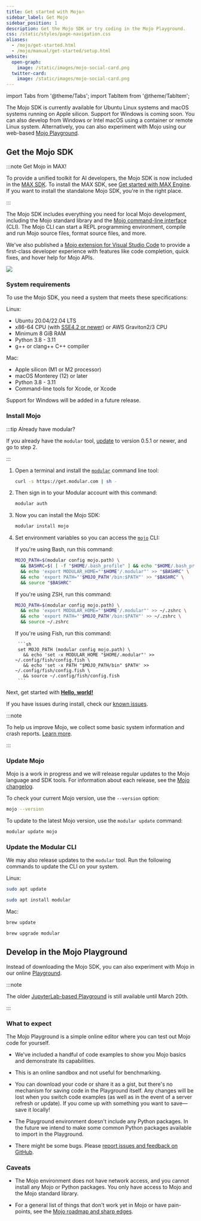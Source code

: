 ```yaml
---
title: Get started with Mojo🔥
sidebar_label: Get Mojo
sidebar_position: 1
description: Get the Mojo SDK or try coding in the Mojo Playground.
css: /static/styles/page-navigation.css
aliases:
  - /mojo/get-started.html
  - /mojo/manual/get-started/setup.html
website:
  open-graph:
    image: /static/images/mojo-social-card.png
  twitter-card:
    image: /static/images/mojo-social-card.png
---
```


import Tabs from '@theme/Tabs';
import TabItem from '@theme/TabItem';

The Mojo SDK is currently available for Ubuntu Linux systems and macOS
systems running on Apple silicon. Support for Windows is
coming soon. You can also develop from Windows or Intel macOS using a container
or remote Linux system. Alternatively, you can also experiment with Mojo using
our web-based [Mojo Playground](#develop-in-the-mojo-playground).

## Get the Mojo SDK

:::note Get Mojo in MAX!

To provide a unified toolkit for AI developers, the Mojo SDK is now included in
the [MAX SDK](/max). To install the MAX SDK, see
[Get started with MAX Engine](/engine/get-started). If you want to install the
standalone Mojo SDK, you're in the right place.

:::

The Mojo SDK includes everything you need for local Mojo development, including
the Mojo standard library and the [Mojo command-line interface](/mojo/cli/)
(CLI). The Mojo CLI can start a REPL programming environment, compile and run
Mojo source files, format source files, and more.

We've also published a [Mojo extension for Visual Studio
Code](https://marketplace.visualstudio.com/items?itemName=modular-mojotools.vscode-mojo)
to provide a first-class developer experience with features like code
completion, quick fixes, and hover help for Mojo APIs.

![](./images/mojo-vscode.png)

### System requirements

To use the Mojo SDK, you need a system that meets these specifications:

Linux:

- Ubuntu 20.04/22.04 LTS
- x86-64 CPU (with [SSE4.2 or
newer](https://www.intel.com/content/www/us/en/support/articles/000057621/processors.html))
  or AWS Graviton2/3 CPU
- Minimum 8 GiB RAM
- Python 3.8 - 3.11
- g++ or clang++ C++ compiler

Mac:

- Apple silicon (M1 or M2 processor)
- macOS Monterey (12) or later
- Python 3.8 - 3.11
- Command-line tools for Xcode, or Xcode

Support for Windows will be added in a future release.

### Install Mojo

:::tip Already have modular?

If you already have the `modular` tool,
[update](/cli/#description) to version 0.5.1 or newer, and go to step 2.

:::

1. Open a terminal and install the [`modular`](/cli/) command line tool:

    ```sh
    curl -s https://get.modular.com | sh -
    ```

2. Then sign in to your Modular account with this command:

    ```sh
    modular auth
    ```

3. Now you can install the Mojo SDK:

    ```sh
    modular install mojo
    ```

4. Set environment variables so you can access the
   [`mojo`](/mojo/cli/) CLI:

    <Tabs>
      <TabItem value="bash" label="Bash">

      If you're using Bash, run this command:

      ```sh
      MOJO_PATH=$(modular config mojo.path) \
        && BASHRC=$( [ -f "$HOME/.bash_profile" ] && echo "$HOME/.bash_profile" || echo "$HOME/.bashrc" ) \
        && echo 'export MODULAR_HOME="'$HOME'/.modular"' >> "$BASHRC" \
        && echo 'export PATH="'$MOJO_PATH'/bin:$PATH"' >> "$BASHRC" \
        && source "$BASHRC"
      ```

      </TabItem>
      <TabItem value="zsh" label="ZSH">

      If you're using ZSH, run this command:

      ```sh
      MOJO_PATH=$(modular config mojo.path) \
        && echo 'export MODULAR_HOME="'$HOME'/.modular"' >> ~/.zshrc \
        && echo 'export PATH="'$MOJO_PATH'/bin:$PATH"' >> ~/.zshrc \
        && source ~/.zshrc
      ```

      </TabItem>
      <TabItem value="fish" label="Fish">
        If you're using Fish, run this command:

        ```sh
        set MOJO_PATH (modular config mojo.path) \
          && echo 'set -x MODULAR_HOME "$HOME/.modular"' >> ~/.config/fish/config.fish \
          && echo 'set -x PATH "$MOJO_PATH/bin" $PATH' >> ~/.config/fish/config.fish \
          && source ~/.config/fish/config.fish
        ```
      </TabItem>
    </Tabs>

Next, get started with **[Hello, world!](hello-world.html)**

If you have issues during install, check our [known
issues](/mojo/roadmap.html#mojo-sdk-known-issues).

:::note

To help us improve Mojo, we collect some basic system information and
crash reports. [Learn
more](/mojo/faq.html#does-the-mojo-sdk-collect-telemetry).

:::

### Update Mojo

Mojo is a work in progress and we will release regular updates to the
Mojo language and SDK tools. For information about each release, see the
[Mojo changelog](/mojo/changelog.html).

To check your current Mojo version, use the `--version` option:

```sh
mojo --version
```

To update to the latest Mojo version, use the `modular update` command:

```sh
modular update mojo
```

### Update the Modular CLI

We may also release updates to the `modular` tool. Run the following
commands to update the CLI on your system.

Linux:

```sh
sudo apt update
```

```sh
sudo apt install modular
```

Mac:

```sh
brew update
```

```sh
brew upgrade modular
```

## Develop in the Mojo Playground

Instead of downloading the Mojo SDK, you can also experiment with Mojo in our
online [Playground](/mojo/playground).

:::note

The older [JupyterLab-based Playground](https://playground.modular.com) is still
available until March 20th.

:::

### What to expect

The Mojo Playground is a simple online editor where you can test out Mojo
code for yourself.

- We've included a handful of code examples to show you Mojo basics and
  demonstrate its capabilities.

- This is an online sandbox and not useful for benchmarking.

- You can download your code or share it as a gist, but there's no mechanism
  for saving code in the Playground itself. Any changes will be lost when you
  switch code examples (as well as in the event of a server refresh or update).
  If you come up with something you want to save—save it locally!

- The Playground environment doesn't include any Python packages. In the future
  we intend to make some common Python packages available to import in the
  Playground.

- There might be some bugs. Please [report issues and feedback on
  GitHub](https://github.com/modularml/mojo/issues/new/choose).

### Caveats

- The Mojo environment does not have network access, and you cannot install any
  Mojo or Python packages. You only have access to Mojo and the Mojo standard
  library.

- For a general list of things that don't work yet in Mojo or have pain-points,
  see the [Mojo roadmap and sharp edges](/mojo/roadmap.html).
